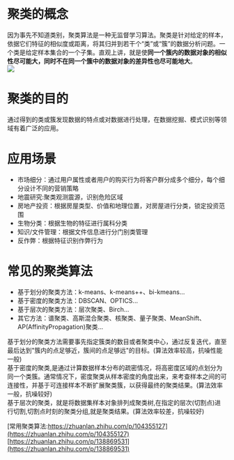 # 聚类的概念  
因为事先不知道类别，聚类算法是一种无监督学习算法。聚类是针对给定的样本，依据它们特征的相似度或距离，将其归并到若干个“类”或“簇”的数据分析问题。一个类是给定样本集合的一个子集。直观上讲，就是使**同一个簇内的数据对象的相似性尽可能大，同时不在同一个簇中的数据对象的差异性也尽可能地大**。     
![](image.png)   

# 聚类的目的
通过得到的类或簇发现数据的特点或对数据进行处理，在数据挖掘、模式识别等领域有着广泛的应用。   
# 应用场景  

* 市场细分：通过用户属性或者用户的购买行为将客户群分成多个细分，每个细分设计不同的营销策略
* 地震研究:聚类观测震源，识别危险区域
* 房地产投资：根据房屋类型、价值和地理位置，对房屋进行分类，锁定投资范围
* 生物分类：根据生物的特征进行属科分类
* 知识/文件管理：根据文件信息进行分门别类管理
* 反作弊：根据特征识别作弊行为

# 常见的聚类算法

* 基于划分的聚类方法：k-means、k-means++、bi-kmeans...    
* 基于密度的聚类方法：DBSCAN、OPTICS...   
* 基于层次的聚类方法：层次聚类、Birch...    
* 其它方法：谱聚类、高斯混合聚类、核聚类、量子聚类、MeanShift、AP(AffinityPropagation)聚类...   

基于划分的聚类方法需要事先指定簇类的数目或者聚类中心，通过反复迭代，直至最后达到"簇内的点足够近，簇间的点足够远"的目标。(算法效率较高，抗噪性能一般)                   
基于密度的聚类,是通过计算数据样本分布的疏密情况，将高密度区域的点划分为同一个类簇。通常情况下，密度聚类从样本密度的角度出来，来考查样本之间的可连接性，并基于可连接样本不断扩展聚类簇，以获得最终的聚类结果。(算法效率一般，抗噪较好)       
基于层次的聚类，就是将数据集样本对象排列成聚类树,在指定的层次(切割点)进行切割,切割点时刻的聚类分组,就是聚类结果。(算法效率较差，抗噪较好)        

[常用聚类算法:https://zhuanlan.zhihu.com/p/104355127](https://zhuanlan.zhihu.com/p/104355127)    
[https://zhuanlan.zhihu.com/p/138869531](https://zhuanlan.zhihu.com/p/138869531)